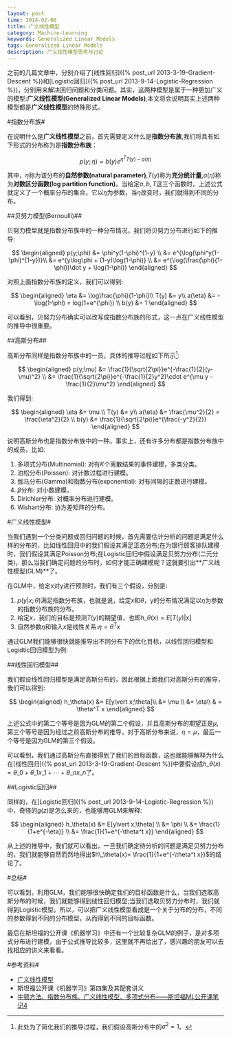 ```yaml
---
layout: post
time: 2014-02-06
title: 广义线性模型
category: Machine-Learning
keywords: Generalized Linear Models
tags: Generalized Linear Models
description: 广义线性模型思考与讨论
---
```


之前的几篇文章中，分别介绍了[线性回归]({% post_url 2013-3-19-Gradient-Descent  %})和[Logistic回归]({% post_url 2013-9-14-Logistic-Regression  %})，分别用来解决回归问题和分类问题。其实，这两种模型是属于一种更加广义的模型:**广义线性模型(Generalized Linear Models)**,本文将会说明其实上述两种模型都是**广义线性模型**的特殊形式。

#指数分布族#

在说明什么是**广义线性模型**之前，首先需要定义什么是**指数分布族**,我们将具有如下形式的分布称为是**指数分布族**：

$$
\begin{equation}
p(y;\eta) = b(y)e^{\eta^T T(y)-a(\eta)}
\end{equation}
$$

其中，$\eta$称为该分布的**自然参数(natural parameter)**,$T(y)$称为**充分统计量**,$a(\eta)$称为**对数区分函数(log partition function)**。当给定$a,b,T$这三个函数时，上述公式就定义了一个概率分布的集合，它以$\eta$为参数，当$\eta$改变时，我们就得到不同的分布。

##贝努力模型(Bernoulli)##

贝努力模型就是指数分布族中的一种分布情况，我们将贝努力分布进行如下的推导:

$$
\begin{aligned}
p(y;\phi) &= \phi^y(1-\phi)^{1-y} \\
&= e^{\log(\phi^y(1-\phi)^{1-y})}\\
&= e^{y\log\phi + (1-y)\log(1-\phi)} \\
&= e^{\log(\frac{\phi}{1-\phi})\dot y + \log(1-\phi)}
\end{aligned}
$$

对照上面指数分布族的定义，我们可以得到:

$$
\begin{aligned}
\eta &= \log\frac{\phi}{1-\phi}\\
T(y) &= y\\
a(\eta) &= -\log(1-\phi) = log(1+e^{\phi}) \\
b(y) &= 1
\end{aligned}
$$

可以看到，贝努力分布确实可以改写成指数分布族的形式，这一点在广义线性模型的推导中很重要。

##高斯分布##

高斯分布同样是指数分布族中的一员，具体的推导过程如下所示[^1]:

$$
\begin{aligned}
p(y;\mu) &= \frac{1}{\sqrt{2\pi}}e^{-\frac{1}{2}(y-\mu)^2} \\
&= \frac{1}{\sqrt{2\pi}}e^{-\frac{1}{2}y^2}\cdot e^{\mu y - \frac{1}{2}\mu^2}
\end{aligned}
$$

我们得到:

$$
\begin{aligned}
\eta &= \mu \\
T(y) &= y\\
a(\eta) &= \frac{\mu^2}{2} = \frac{\eta^2}{2} \\
b(y) &= \frac{1}{\sqrt{2\pi}}e^{\frac{-y^2}{2}}
\end{aligned}
$$

说明高斯分布也是指数分布族中的一种。事实上，还有许多分布都是指数分布族中的成员，比如:

1. 多项式分布(Multinomial): 对有$K$个离散结果的事件建模，多类分类。
2. 泊松分布(Poisson): 对计数过程进行建模。
3. 伽马分布(Gamma)和指数分布(exponential): 对有间隔的正数进行建模。
4. $\beta$分布: 对小数建模。
5. Dirichler分布: 对概率分布进行建模。
6. Wishart分布: 协方差矩阵的分布。

#广义线性模型#

当我们遇到一个分类问题或回归问题的时候，首先需要估计分析的问题是满足什么样的分布的，比如线性回归中的我们假设其满足正态分布;在为银行顾客排队建模时，我们假设其满足Poisson分布;在Logistic回归中假设满足贝努力分布(二元分类)，那么当我们确定问题的分布时，如何才能正确建模呢？这就要引出**广义线性模型(GLM)**了。

在GLM中，给定x对y进行预测时，我们有三个假设，分别是:

1. $p(y\vert x;\theta)$满足指数分布族，也就是说，给定$x$和$\theta$，y的分布情况满足以$\eta$为参数的指数分布族的分布。
2. 给定$x$，我们的目标是预测$T(y)$的期望值，也即$h\_\theta(x)=E[T(y)\vert x]$
3. 自然参数$\eta$和输入$x$是线性关系:$\eta=\theta^T x$

通过GLM我们能够很快就能推导出不同分布下的优化目标，以线性回归模型和Logidtic回归模型为例:

##线性回归模型##

我们假设线性回归模型是满足高斯分布的，因此根据上面我们对高斯分布的推导，我们可以得到:

$$
\begin{aligned}
h_\theta(x) &= E[y\vert x;\theta]\\
&= \mu \\
&= \eta\\
& = \theta^T x
\end{aligned}
$$

上述公式中的第二个等号是因为GLM的第二个假设，并且高斯分布的期望正是$\mu$,第三个等号是因为经过之前高斯分布的推导，对于高斯分布来说，$\eta=\mu$，最后一个等号是因为GLM的第三个假设。

可以看到，我们通过高斯分布直接得到了我们的目标函数，这也就能够解释为什么在[线性回归]({% post_url 2013-3-19-Gradient-Descent  %})中要假设成$h\_\theta(x)=\theta\_0+\theta\_1x\_1+\cdots+\theta\_n x\_n$了。

##Logistic回归##

同样的，在[Logistic回归]({% post_url 2013-9-14-Logistic-Regression  %})中，奇怪的$g(z)$是怎么来的，也能够用GLM来解释:


$$
\begin{aligned}
h_\theta(x) &= E[y\vert x;\theta] \\
&= \phi \\
&= \frac{1}{1+e^{-\eta}} \\
&= \frac{1}{1+e^{-\theta^t x}}
\end{aligned}
$$

从上述的推导中，我们就可以看出，一旦我们确定待分析的问题是满足贝努力分布的，我们就能够自然而然地得出$h\_\theta(x)= \frac{1}{1+e^{-\theta^t x}}$的结论了。

#总结#

可以看到，利用GLM，我们能够很快确定我们的目标函数是什么，当我们选取高斯分布的时候，我们就能够得到线性回归模型;当我们选取贝努力分布时，我们就得到Logistic模型。所以，可以把广义线性模型看成是一个关于分布的分布，不同的参数得到不同的分布模型，从而得到不同的目标函数。

最后在斯坦福的公开课《机器学习》中还有一个比较复杂GLM的例子，是对多项式分布进行建模，由于公式推导比较多，这里就不再给出了，感兴趣的朋友可以去找相应的讲义来看看。

#参考资料#

- [广义线性模型](http://blog.sciencenet.cn/blog-520608-709883.html)
- 斯坦福公开课《机器学习》第四集及其配套讲义
- [牛顿方法、指数分布族、广义线性模型、多项式分布——斯坦福ML公开课笔记4](http://blog.csdn.net/stdcoutzyx/article/details/9207047)



[^1]: 此处为了简化我们的推导过程，我们假设高斯分布中的$\sigma^2=1$。
